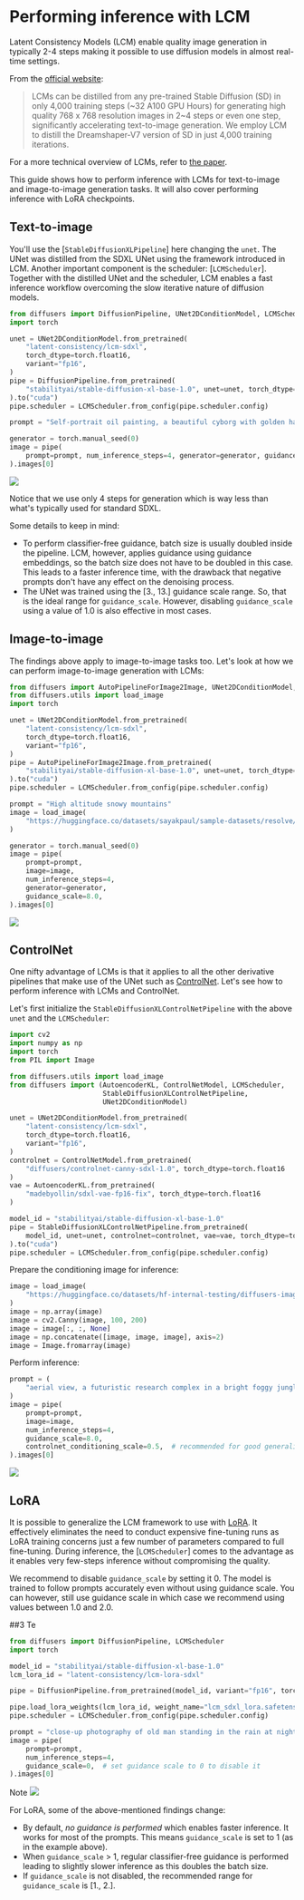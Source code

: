 <!--Copyright 2023 The HuggingFace Team. All rights reserved.

Licensed under the Apache License, Version 2.0 (the "License"); you may not use this file except in compliance with
the License. You may obtain a copy of the License at

http://www.apache.org/licenses/LICENSE-2.0

Unless required by applicable law or agreed to in writing, software distributed under the License is distributed on
an "AS IS" BASIS, WITHOUT WARRANTIES OR CONDITIONS OF ANY KIND, either express or implied. See the License for the
specific language governing permissions and limitations under the License.
-->

# Performing inference with LCM

Latent Consistency Models (LCM) enable quality image generation in typically 2-4 steps making it possible to use diffusion models in almost real-time settings. 

From the [official website](https://latent-consistency-models.github.io/):

> LCMs can be distilled from any pre-trained Stable Diffusion (SD) in only 4,000 training steps (~32 A100 GPU Hours) for generating high quality 768 x 768 resolution images in 2~4 steps or even one step, significantly accelerating text-to-image generation. We employ LCM to distill the Dreamshaper-V7 version of SD in just 4,000 training iterations.

For a more technical overview of LCMs, refer to [the paper](https://huggingface.co/papers/2310.04378).

This guide shows how to perform inference with LCMs for text-to-image and image-to-image generation tasks. It will also cover performing inference with LoRA checkpoints.

## Text-to-image

You'll use the [`StableDiffusionXLPipeline`] here changing the `unet`. The UNet was distilled from the SDXL UNet using the framework introduced in LCM. Another important component is the scheduler: [`LCMScheduler`]. Together with the distilled UNet and the scheduler, LCM enables a fast inference workflow overcoming the slow iterative nature of diffusion models.

```python
from diffusers import DiffusionPipeline, UNet2DConditionModel, LCMScheduler
import torch

unet = UNet2DConditionModel.from_pretrained(
    "latent-consistency/lcm-sdxl",
    torch_dtype=torch.float16,
    variant="fp16",
)
pipe = DiffusionPipeline.from_pretrained(
    "stabilityai/stable-diffusion-xl-base-1.0", unet=unet, torch_dtype=torch.float16
).to("cuda")
pipe.scheduler = LCMScheduler.from_config(pipe.scheduler.config)

prompt = "Self-portrait oil painting, a beautiful cyborg with golden hair, 8k"

generator = torch.manual_seed(0)
image = pipe(
    prompt=prompt, num_inference_steps=4, generator=generator, guidance_scale=8.0
).images[0]
```

![](https://huggingface.co/datasets/huggingface/documentation-images/resolve/main/diffusers/lcm/lcm_intro.png)

Notice that we use only 4 steps for generation which is way less than what's typically used for standard SDXL.

Some details to keep in mind:

* To perform classifier-free guidance, batch size is usually doubled inside the pipeline. LCM, however, applies guidance using guidance embeddings, so the batch size does not have to be doubled in this case. This leads to a faster inference time, with the drawback that negative prompts don't have any effect on the denoising process.
* The UNet was trained using the [3., 13.] guidance scale range. So, that is the ideal range for `guidance_scale`. However, disabling `guidance_scale` using a value of 1.0 is also effective in most cases.

## Image-to-image

The findings above apply to image-to-image tasks too. Let's look at how we can perform image-to-image generation with LCMs: 

```python
from diffusers import AutoPipelineForImage2Image, UNet2DConditionModel, LCMScheduler
from diffusers.utils import load_image
import torch

unet = UNet2DConditionModel.from_pretrained(
    "latent-consistency/lcm-sdxl",
    torch_dtype=torch.float16,
    variant="fp16",
)
pipe = AutoPipelineForImage2Image.from_pretrained(
    "stabilityai/stable-diffusion-xl-base-1.0", unet=unet, torch_dtype=torch.float16
).to("cuda")
pipe.scheduler = LCMScheduler.from_config(pipe.scheduler.config)

prompt = "High altitude snowy mountains"
image = load_image(
    "https://huggingface.co/datasets/sayakpaul/sample-datasets/resolve/main/snowy_mountains.jpeg"
)

generator = torch.manual_seed(0)
image = pipe(
    prompt=prompt,
    image=image,
    num_inference_steps=4,
    generator=generator,
    guidance_scale=8.0,
).images[0]
```

![](https://huggingface.co/datasets/huggingface/documentation-images/resolve/main/diffusers/lcm/lcm_i2i.png)

## ControlNet

One nifty advantage of LCMs is that it applies to all the other derivative pipelines that make use of the UNet such as [ControlNet](./controlnet.md). Let's see how to perform inference with LCMs and ControlNet.

Let's first initialize the `StableDiffusionXLControlNetPipeline` with the above `unet` and the `LCMScheduler`:

```python
import cv2
import numpy as np
import torch
from PIL import Image

from diffusers.utils import load_image
from diffusers import (AutoencoderKL, ControlNetModel, LCMScheduler,
                       StableDiffusionXLControlNetPipeline,
                       UNet2DConditionModel)

unet = UNet2DConditionModel.from_pretrained(
    "latent-consistency/lcm-sdxl",
    torch_dtype=torch.float16,
    variant="fp16",
)
controlnet = ControlNetModel.from_pretrained(
    "diffusers/controlnet-canny-sdxl-1.0", torch_dtype=torch.float16
)
vae = AutoencoderKL.from_pretrained(
    "madebyollin/sdxl-vae-fp16-fix", torch_dtype=torch.float16
)

model_id = "stabilityai/stable-diffusion-xl-base-1.0"
pipe = StableDiffusionXLControlNetPipeline.from_pretrained(
    model_id, unet=unet, controlnet=controlnet, vae=vae, torch_dtype=torch.float16
).to("cuda")
pipe.scheduler = LCMScheduler.from_config(pipe.scheduler.config)
```

Prepare the conditioning image for inference:

```python
image = load_image(
    "https://huggingface.co/datasets/hf-internal-testing/diffusers-images/resolve/main/sd_controlnet/hf-logo.png"
)
image = np.array(image)
image = cv2.Canny(image, 100, 200)
image = image[:, :, None]
image = np.concatenate([image, image, image], axis=2)
image = Image.fromarray(image)
```

Perform inference:

```python
prompt = (
    "aerial view, a futuristic research complex in a bright foggy jungle, hard lighting"
)
image = pipe(
    prompt=prompt,
    image=image,
    num_inference_steps=4,
    guidance_scale=8.0,
    controlnet_conditioning_scale=0.5,  # recommended for good generalization
).images[0]
```

![](https://huggingface.co/datasets/huggingface/documentation-images/resolve/main/diffusers/lcm/lcm_controlnet.png)

## LoRA

It is possible to generalize the LCM framework to use with [LoRA](../training/lora.md). It effectively eliminates the need to conduct expensive fine-tuning runs as LoRA training concerns just a few number of parameters compared to full fine-tuning. During inference, the [`LCMScheduler`] comes to the advantage as it enables very few-steps inference without compromising the quality.

We recommend to disable `guidance_scale` by setting it 0. The model is trained to follow prompts accurately 
even without using guidance scale. You can however, still use guidance scale in which case we recommend 
using values between 1.0 and 2.0.

##3 Te

```python
from diffusers import DiffusionPipeline, LCMScheduler
import torch

model_id = "stabilityai/stable-diffusion-xl-base-1.0"
lcm_lora_id = "latent-consistency/lcm-lora-sdxl"

pipe = DiffusionPipeline.from_pretrained(model_id, variant="fp16", torch_dtype=torch.float16).to("cuda")

pipe.load_lora_weights(lcm_lora_id, weight_name="lcm_sdxl_lora.safetensors")
pipe.scheduler = LCMScheduler.from_config(pipe.scheduler.config)

prompt = "close-up photography of old man standing in the rain at night, in a street lit by lamps, leica 35mm summilux"
image = pipe(
    prompt=prompt,
    num_inference_steps=4,
    guidance_scale=0,  # set guidance scale to 0 to disable it
).images[0]
```

Note
![](https://huggingface.co/datasets/huggingface/documentation-images/resolve/main/diffusers/lcm/lora_lcm.png)

For LoRA, some of the above-mentioned findings change: 

* By default, _no guidance is performed_ which enables faster inference. It works for most of the prompts. This means `guidance_scale` is set to 1 (as in the example above).
* When `guidance_scale` > 1, regular classifier-free guidance is performed leading to slightly slower inference as this doubles the batch size. 
* If `guidance_scale` is not disabled, the recommended range for `guidance_scale` is [1., 2.].
